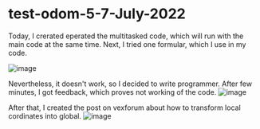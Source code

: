 # test-odom-5-7-July-2022


Today, I crerated eperated the multitasked code, which will run with the main code at the same time. Next, I tried one formular, which I use in my code.


![image](https://user-images.githubusercontent.com/105900658/189027095-4bb48d0f-90db-4036-b76d-25ad30471352.png)

Nevertheless, it doesn't work, so I decided to write programmer. After few minutes, I got feedback, which proves not working of the code.
![image](https://user-images.githubusercontent.com/105900658/189028061-3da047ee-f0a1-45fb-8e54-367d2600c435.png)



After that, I created the post on vexforum about how to transform local cordinates into global.
![image](https://user-images.githubusercontent.com/105900658/189028291-15c12dc6-b9d1-4774-8395-de81d2532659.png)

